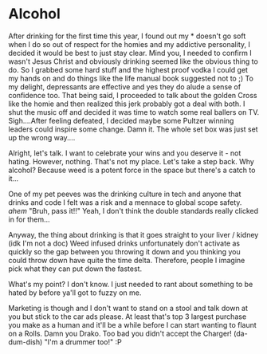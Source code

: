 # Alcohol

After drinking for the first time this year, I found out my * doesn't go soft when I do so out of respect for the homies and my addictive personality, I decided it would be best to just stay clear. Mind you, I needed to confirm I wasn't Jesus Christ and obviously drinking seemed like the obvious thing to do. So I grabbed some hard stuff and the highest proof vodka I could get my hands on and do things like the life manual book suggested not to ;) To my delight, depressants are effective and yes they do alude a sense of confidence too. That being said, I proceeded to talk about the golden Cross like the homie and then realized this jerk probably got a deal with both. I shut the music off and decided it was time to watch some real ballers on TV. Sigh....After feeling defeated, I decided maybe some Pultzer winning leaders could inspire some change. Damn it. The whole set box was just set up the wrong way....

Alright, let's talk. I want to celebrate your wins and you deserve it - not hating. However, nothing. That's not my place. Let's take a step back. Why alcohol? Because weed is a potent force in the space but there's a catch to it...

One of my pet peeves was the drinking culture in tech and anyone that drinks and code I felt was a risk and a mennace to global scope safety. *ahem* "Bruh, pass it!!" Yeah, I don't think the double standards really clicked in for them...

Anyway, the thing about drinking is that it goes straight to your liver / kidney (idk I'm not a doc) Weed infused drinks unfortunately don't activate as quickly so the gap between you throwing it down and you thinking you could throw down have quite the time delta. Therefore, people I imagine pick what they can put down the fastest.

What's my point? I don't know. I just needed to rant about something to be hated by before ya'll got to fuzzy on me.

Marketing is though and I don't want to stand on a stool and talk down at you but stick to the car ads please. At least that's top 3 largest purchase you make as a human and it'll be a while before I can start wanting to flaunt on a Rolls. Damn you Drako. Too bad you didn't accept the Charger! (da-dum-dish) "I'm a drummer too!" :P
